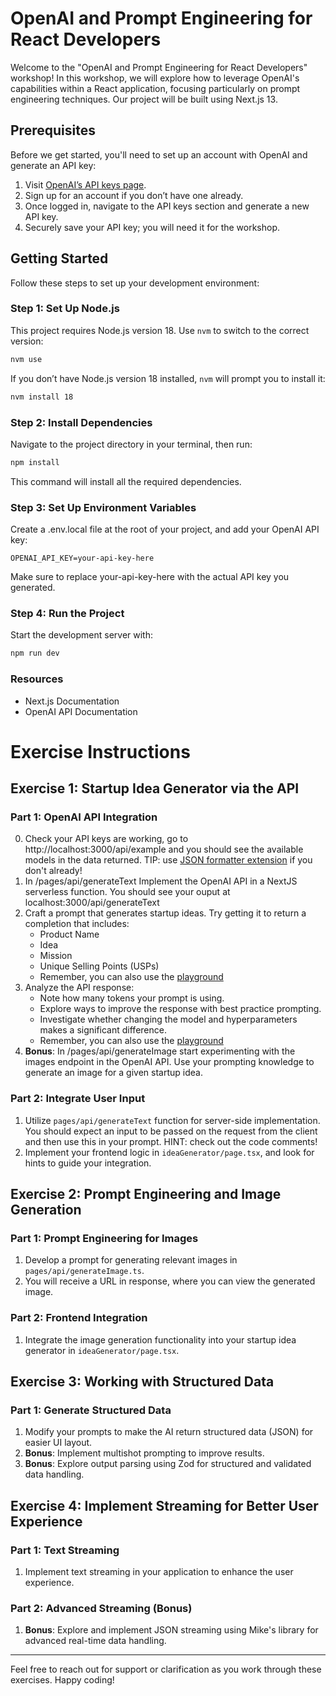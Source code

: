 # OpenAI and Prompt Engineering for React Developers

Welcome to the "OpenAI and Prompt Engineering for React Developers" workshop! In this workshop, we will explore how to leverage OpenAI's capabilities within a React application, focusing particularly on prompt engineering techniques. Our project will be built using Next.js 13.

## Prerequisites

Before we get started, you'll need to set up an account with OpenAI and generate an API key:

1. Visit [OpenAI’s API keys page](https://platform.openai.com/account/api-keys).
2. Sign up for an account if you don’t have one already.
3. Once logged in, navigate to the API keys section and generate a new API key.
4. Securely save your API key; you will need it for the workshop.

## Getting Started

Follow these steps to set up your development environment:

### Step 1: Set Up Node.js

This project requires Node.js version 18. Use `nvm` to switch to the correct version:

```sh
nvm use
```

If you don’t have Node.js version 18 installed, `nvm` will prompt you to install it:

```sh
nvm install 18
```

### Step 2: Install Dependencies

Navigate to the project directory in your terminal, then run:

```sh
npm install
```

This command will install all the required dependencies.

### Step 3: Set Up Environment Variables

Create a .env.local file at the root of your project, and add your OpenAI API key:

```
OPENAI_API_KEY=your-api-key-here
```

Make sure to replace your-api-key-here with the actual API key you generated.

### Step 4: Run the Project

Start the development server with:

```sh
npm run dev
```

### Resources

- Next.js Documentation
- OpenAI API Documentation

# Exercise Instructions

## Exercise 1: Startup Idea Generator via the API

### Part 1: OpenAI API Integration

0. Check your API keys are working, go to http://localhost:3000/api/example and you should see the available models in the data returned. TIP: use [JSON formatter extension](https://chrome.google.com/webstore/detail/json-formatter/bcjindcccaagfpapjjmafapmmgkkhgoa?utm_source=ext_sidebar&hl=en-US) if you don't already!
1. In /pages/api/generateText Implement the OpenAI API in a NextJS serverless function. You should see your ouput at localhost:3000/api/generateText
2. Craft a prompt that generates startup ideas. Try getting it to return a completion that includes:
   - Product Name
   - Idea
   - Mission
   - Unique Selling Points (USPs)
   - Remember, you can also use the [playground](https://platform.openai.com/playground)
3. Analyze the API response:
   - Note how many tokens your prompt is using.
   - Explore ways to improve the response with best practice prompting.
   - Investigate whether changing the model and hyperparameters makes a significant difference.
   - Remember, you can also use the [playground](https://platform.openai.com/playground)
4. **Bonus**: In /pages/api/generateImage start experimenting with the images endpoint in the
   OpenAI API. Use your prompting knowledge to generate an image for a given startup idea.

### Part 2: Integrate User Input

1. Utilize `pages/api/generateText` function for server-side implementation. You should expect an input to be passed on the request from the client and then use this in your prompt. HINT: check out the code comments!
2. Implement your frontend logic in `ideaGenerator/page.tsx`, and look for hints to guide your integration.

## Exercise 2: Prompt Engineering and Image Generation

### Part 1: Prompt Engineering for Images

1. Develop a prompt for generating relevant images in `pages/api/generateImage.ts`.
2. You will receive a URL in response, where you can view the generated image.

### Part 2: Frontend Integration

1. Integrate the image generation functionality into your startup idea generator in `ideaGenerator/page.tsx`.

## Exercise 3: Working with Structured Data

### Part 1: Generate Structured Data

1. Modify your prompts to make the AI return structured data (JSON) for easier UI layout.
2. **Bonus**: Implement multishot prompting to improve results.
3. **Bonus**: Explore output parsing using Zod for structured and validated data handling.

## Exercise 4: Implement Streaming for Better User Experience

### Part 1: Text Streaming

1. Implement text streaming in your application to enhance the user experience.

### Part 2: Advanced Streaming (Bonus)

1. **Bonus**: Explore and implement JSON streaming using Mike's library for advanced real-time data handling.

---

Feel free to reach out for support or clarification as you work through these exercises. Happy coding!
